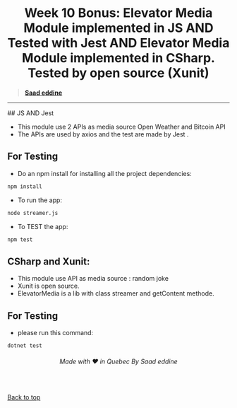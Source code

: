 <h1 align="center"> Week 10 Bonus: Elevator Media Module implemented in JS AND Tested with Jest  AND  Elevator Media Module implemented in CSharp. Tested by open source (Xunit) </h1>

> **[Saad eddine](https://github.com/saadeddinne)**

<hr>
## JS AND Jest

- This module use 2 APIs as media source Open Weather and Bitcoin API
- The APIs are used by axios and the test are made by Jest .

## For Testing

- Do an npm install for installing all the project dependencies:

```sh
npm install
```

- To run the app:

```sh
node streamer.js
```

- To TEST the app:

```sh
npm test
```

## CSharp and Xunit:

- This module use API as media source : random joke
- Xunit is open source.
- ElevatorMedia is a lib with class streamer and getContent methode.

## For Testing

- please run this command:

```sh
dotnet test
```

<h6 align="center">Made with ❤️ in Quebec By Saad eddine</h6>

&#xa0;

<a href="#top">Back to top</a>
